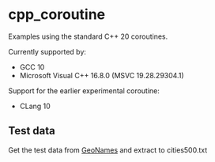 # cpp_coroutine
Examples using the standard C++ 20 coroutines.

Currently supported by:
* GCC 10
* Microsoft Visual C++ 16.8.0 (MSVC 19.28.29304.1)

Support for the earlier experimental coroutine:
* CLang 10


 ## Test data
 Get the test data from
 [GeoNames](http://download.geonames.org/export/dump/cities500.zip)
 and extract to cities500.txt
